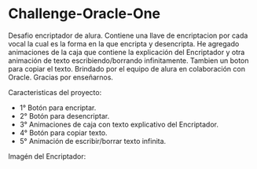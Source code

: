 # Challenge-Oracle-One
Desafio encriptador de alura. Contiene una llave de encriptacion por cada vocal la cual es la forma en la que encripta y desencripta.
He agregado animaciones de la caja que contiene la explicación del Encriptador y otra animación de texto escribiendo/borrando infinitamente. 
Tambien un boton para copiar el texto.
Brindado por el equipo de alura en colaboración con Oracle. Gracias por enseñarnos.

Caracteristicas del proyecto:
- 1° Botón para encriptar.
- 2° Botón para desencriptar.
- 3° Animaciones de caja con texto explicativo del Encriptador.
- 4° Botón para copiar texto.
- 5° Animación de escribir/borrar texto infinita.

Imagén del Encriptador:
<h1><img = scr"https://raw.githubusercontent.com/Os-688/Challenge-Oracle-One/main/imagenes/Imagen-Encriptador.png "><h1>
